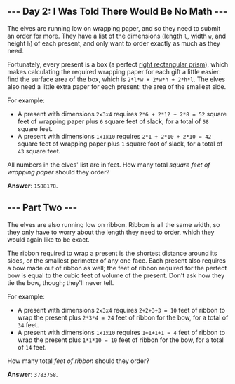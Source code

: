 ## --- Day 2: I Was Told There Would Be No Math ---

The elves are running low on wrapping paper, and so they need to submit an order
for more. They have a list of the dimensions (length `l`, width `w`, and height
`h`) of each present, and only want to order exactly as much as they need.

Fortunately, every present is a box (a perfect [right rectangular prism][1]),
which makes calculating the required wrapping paper for each gift a little
easier: find the surface area of the box, which is `2*l*w + 2*w*h + 2*h*l`. The
elves also need a little extra paper for each present: the area of the smallest
side.

For example:

* A present with dimensions `2x3x4` requires `2*6 + 2*12 + 2*8 = 52` square feet
  of wrapping paper plus `6` square feet of slack, for a total of `58` square
  feet.
* A present with dimensions `1x1x10` requires `2*1 + 2*10 + 2*10 = 42` square
  feet of wrapping paper plus `1` square foot of slack, for a total of `43`
  square feet.

All numbers in the elves' list are in feet. How many total *square feet of
wrapping paper* should they order?

[1]: https://en.wikipedia.org/wiki/Cuboid#Rectangular_cuboid

**Answer**: `1588178`.

## --- Part Two ---

The elves are also running low on ribbon. Ribbon is all the same width, so they
only have to worry about the length they need to order, which they would again
like to be exact.

The ribbon required to wrap a present is the shortest distance around its sides,
or the smallest perimeter of any one face. Each present also requires a bow made
out of ribbon as well; the feet of ribbon required for the perfect bow is equal
to the cubic feet of volume of the present. Don't ask how they tie the bow,
though; they'll never tell.

For example:

* A present with dimensions `2x3x4` requires `2+2+3+3 = 10` feet of ribbon to
  wrap the present plus `2*3*4 = 24` feet of ribbon for the bow, for a total of
  `34` feet.
* A present with dimensions `1x1x10` requires `1+1+1+1 = 4` feet of ribbon to
  wrap the present plus `1*1*10 = 10` feet of ribbon for the bow, for a total of
  `14` feet.

How many total *feet of ribbon* should they order?

**Answer**: `3783758`.
